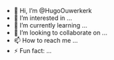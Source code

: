 - 👋 Hi, I’m @HugoOuwerkerk
- 👀 I’m interested in ...
- 🌱 I’m currently learning ...
- 💞️ I’m looking to collaborate on ...
- 📫 How to reach me ...
- ⚡ Fun fact: ...

<!---
HugoOuwerkerk/HugoOuwerkerk is a ✨ special ✨ repository because its `README.md` (this file) appears on your GitHub profile.
You can click the Preview link to take a look at your changes.
--->
